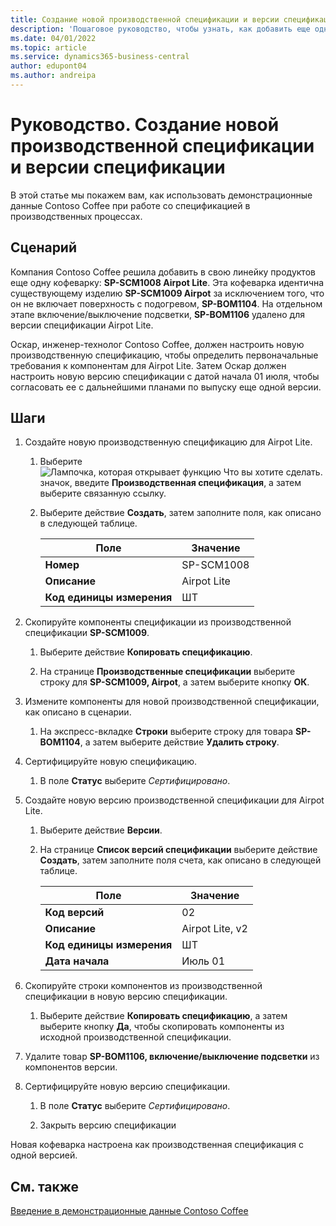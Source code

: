```yaml
---
title: Создание новой производственной спецификации и версии спецификации
description: 'Пошаговое руководство, чтобы узнать, как добавить еще одну кофеварку в линейку продуктов Contoso Coffee в Business Central.'
ms.date: 04/01/2022
ms.topic: article
ms.service: dynamics365-business-central
author: edupont04
ms.author: andreipa
---
```

# <a name="walkthrough-create-a-new-production-bom-and-bom-version"></a>Руководство. Создание новой производственной спецификации и версии спецификации

В этой статье мы покажем вам, как использовать демонстрационные данные Contoso Coffee при работе со спецификацией в производственных процессах.  

## <a name="scenario"></a>Сценарий

Компания Contoso Coffee решила добавить в свою линейку продуктов еще одну кофеварку: **SP-SCM1008 Airpot Lite**. Эта кофеварка идентична существующему изделию **SP-SCM1009 Airpot** за исключением того, что он не включает поверхность с подогревом, **SP-BOM1104**. На отдельном этапе включение/выключение подсветки, **SP-BOM1106** удалено для версии спецификации Airpot Lite.

Оскар, инженер-технолог Contoso Coffee, должен настроить новую производственную спецификацию, чтобы определить первоначальные требования к компонентам для Airpot Lite. Затем Оскар должен настроить новую версию спецификации с датой начала 01 июля, чтобы согласовать ее с дальнейшими планами по выпуску еще одной версии.

## <a name="steps"></a>Шаги

1. Создайте новую производственную спецификацию для Airpot Lite.

    1. Выберите ![Лампочка, которая открывает функцию Что вы хотите сделать.](../../media/ui-search/search_small.png "Что вы хотите сделать") значок, введите **Производственная спецификация**, а затем выберите связанную ссылку.  

    2. Выберите действие **Создать**, затем заполните поля, как описано в следующей таблице.  

        |Поле  |Значение  |
        |---------|---------|
        |**Номер** |SP-SCM1008|
        |**Описание** |Airpot Lite|
        |**Код единицы измерения**|ШТ  |

2. Скопируйте компоненты спецификации из производственной спецификации **SP-SCM1009**.

    1. Выберите действие **Копировать спецификацию**.

    2. На странице **Производственные спецификации** выберите строку для **SP-SCM1009, Airpot**, а затем выберите кнопку **ОК**.

3. Измените компоненты для новой производственной спецификации, как описано в сценарии.

    1. На экспресс-вкладке **Строки** выберите строку для товара **SP-BOM1104**, а затем выберите действие **Удалить строку**.  

4. Сертифицируйте новую спецификацию.  

    1. В поле **Статус** выберите *Сертифицировано*.  

5. Создайте новую версию производственной спецификации для Airpot Lite.

    1. Выберите действие **Версии**.

    2. На странице **Список версий спецификации** выберите действие **Создать**, затем заполните поля счета, как описано в следующей таблице.  

        |Поле  |Значение  |
        |---------|---------|
        |**Код версий** |02|
        |**Описание** |Airpot Lite, v2|
        |**Код единицы измерения**|ШТ  |  
        |**Дата начала**|Июль 01  |  

6. Скопируйте строки компонентов из производственной спецификации в новую версию спецификации.

    1. Выберите действие **Копировать спецификацию**, а затем выберите кнопку **Да**, чтобы скопировать компоненты из исходной производственной спецификации.

7. Удалите товар **SP-BOM1106, включение/выключение подсветки** из компонентов версии.

8. Сертифицируйте новую версию спецификации.

    1. В поле **Статус** выберите *Сертифицировано*.  

    2. Закрыть версию спецификации

Новая кофеварка настроена как производственная спецификация с одной версией.  

## <a name="see-also"></a>См. также

[Введение в демонстрационные данные Contoso Coffee](../contoso-coffee-intro.md)  
